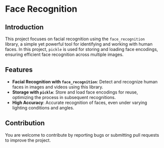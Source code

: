 # Face Recognition

## Introduction

This project focuses on facial recognition using the `face_recognition` library, a simple yet powerful tool for identifying and working with human faces. In this project, `pickle` is used for storing and loading face encodings, ensuring efficient face recognition across multiple images.

## Features

- **Facial Recognition with `face_recognition`**: Detect and recognize human faces in images and videos using this library.
- **Storage with `pickle`**: Store and load face encodings for reuse, optimizing the process in subsequent recognitions.
- **High Accuracy**: Accurate recognition of faces, even under varying lighting conditions and angles.

## Contribution

You are welcome to contribute by reporting bugs or submitting pull requests to improve the project.
